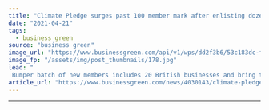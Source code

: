 ```yaml
---
title: "Climate Pledge surges past 100 member mark after enlisting dozens of top corporates"
date: "2021-04-21"
tags: 
  - business green
source: "business green"
image_url: "https://www.businessgreen.com/api/v1/wps/dd2f3b6/53c183dc-fa39-4d5b-84b6-6be41084297b/8/iw-climate-change-solar-power-032-185x114.jpg"
image_fp: "/assets/img/post_thumbnails/178.jpg"
lead: "
 Bumper batch of new members includes 20 British businesses and bring total membership of Amazon climate initiative to 105, update reveals ..."
article_url: "https://www.businessgreen.com/news/4030143/climate-pledge-surges-past-100-member-mark-enlisting-dozens-corporates"
---
```


---
